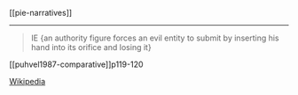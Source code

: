 [[pie-narratives]]

---
> IE 
> {an authority figure forces an evil entity to submit by inserting his hand into its orifice and losing it}

[[puhvel1987-comparative]]p119-120

[Wikipedia](https://en.wikipedia.org/wiki/Proto-Indo-European_mythology#Binding-of-evil)